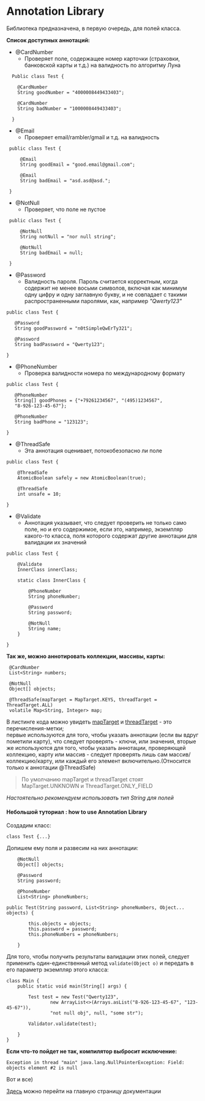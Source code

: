 # Annotation Library

Библиотека предназначена, в первую очередь, для полей класса.

**Список доступных аннотаций:**

* @CardNumber
    * Проверяет поле, содержащее номер карточки (страховки, 
    банковской карты и т.д.) на валидность по алгоритму Луна  
    
```
  Public class Test {
  
    @CardNumber
    String goodNumber = "4000008449433403";
  
    @CardNumber
    String badNumber = "1000008449433403";
  
  }
```
    
    
* @Email 
    * Проверяет email/rambler/gmail и т.д. на валидность  
 ```
  public class Test {
      
      @Email
      String goodEmail = "good.email@gmail.com";
      
      @Email
      String badEmail = "asd.asd@asd.";
      
  }
 ```
  
    
* @NotNull
    * Проверяет, что поле не пустое  
    
 ```
  public class Test {
      
      @NotNull
      String notNull = "nor null string";
      
      @NotNull
      String badEmail = null;
      
  }
 ```
     
* @Password
    * Валидность пароля. Пароль считается корректным,
    когда содержит не менее восьми символов, включая как минимум
    одну цифру и одну заглавную букву, и не совпадает с такими
    распространенными паролями, как, например _"Qwerty123"_  
 ```
public class Test {
    
    @Password
    String goodPassword = "n0tSimpleQwErTy321";
    
    @Password
    String badPassword = "Qwerty123";
    
}
```
    
* @PhoneNumber
    * Проверка валидности номера по международному формату  
 ```
public class Test {

    @PhoneNumber
    String[] goodPhones = {"+79261234567", "(495)1234567",
    "8-926-123-45-67"};

    @PhoneNumber
    String badPhone = "123123";

}
```
    
* @ThreadSafe
    * Эта аннотация оценивает, потокобезопасно ли поле  
```
public class Test {

    @ThreadSafe
    AtomicBoolean safely = new AtomicBoolean(true);

    @ThreadSafe
    int unsafe = 10;

}
```
    
* @Validate
    * Аннотация указывает, что следует проверить не только 
    само поле, но и его содержимое, если это, например,
    экземпляр какого-то класса, поля которого содержат другие
    аннотации для валидации их значений  
```
public class Test {
    
    @Validate
    InnerClass innerClass;

    static class InnerClass {
        
        @PhoneNumber
        String phoneNumber;
        
        @Password
        String password;
        
        @NotNull
        String name;
    }

}
```
    
    
    
**Так же, можно аннотировать коллекции, массивы, карты:**
```
 @CardNumber
 List<String> numbers; 

 @NotNull
 Object[] objects;

 @ThreadSafe(mapTarget = MapTarget.KEYS, threadTarget = ThreadTarget.ALL)
 volatile Map<String, Integer> map;

```
В листинге кода можно увидеть [mapTarget](src/main/java/com/nastenkapusechka/validation/util/MapTarget.java)
и [threadTarget](src/main/java/com/nastenkapusechka/validation/util/ThreadTarget.java) - это перечисления-метки;  
первые используются для того, чтобы указать аннотации (если вы вдруг пометили карту), 
что следует проверять - ключи, или значения, вторые же используются
для того, чтобы указать аннотации, проверяющей коллекцию, карту или массив - следует проверять лишь сам массив/коллекцию/карту, 
или каждый его элемент включительно.(Относится только к аннотации @ThreadSafe)  
>По умолчанию mapTarget и threadTarget стоят MapTarget.UNKNOWN и 
>ThreadTarget.ONLY_FIELD  


*Настоятельно рекомендуем использовать тип String для полей*
    
    
#### Небольшой туториал : how to use Annotation Library

Создадим класс:
```
class Test {...}
```
Допишем ему поля и развесим на них аннотации:
```
    @NotNull
    Object[] objects;
    
    @Password
    String password;
    
    @PhoneNumber
    List<String> phoneNumbers;

public Test(String password, List<String> phoneNumbers, Object... objects) {
        
        this.objects = objects;
        this.password = password;
        this.phoneNumbers = phoneNumbers;
        
    }
```
Для того, чтобы получить результаты валидации этих полей, следует применить
один-единственный метод `validate(Object o)` и передать в его параметр
экземпляр этого класса:
```
class Main {
    public static void main(String[] args) {

        Test test = new Test("Qwerty123",
                new ArrayList<>(Arrays.asList("8-926-123-45-67", "123-45-67")),
                "not null obj", null, "some str");

        Validator.validate(test);

    }
}
```
**Если что-то пойдет не так, компилятор выбросит исключение:**
```
Exception in thread "main" java.lang.NullPointerException: Field: objects element #2 is null
```

Вот и все) 
 
[Здесь](javadocs/overview-summary.html) можно перейти на главную
страницу документации
